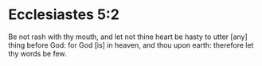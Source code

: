 # Ecclesiastes 5:2

Be not rash with thy mouth, and let not thine heart be hasty to utter [any] thing before God: for God [is] in heaven, and thou upon earth: therefore let thy words be few.